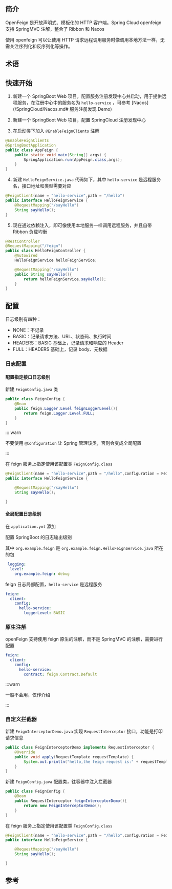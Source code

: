 ## 简介

OpenFeign 是开放声明式、模板化的 HTTP 客户端。Spring Cloud openfeign 支持 SpringMVC 注解，整合了 Ribbon 和 Nacos

使用 openfeign 可以让使用 HTTP 请求远程调用服务时像调用本地方法一样，无需关注序列化和反序列化等操作。

## 术语

## 快速开始

1. 新建一个 SpringBoot Web 项目，配置服务注册发现中心并启动，用于提供远程服务，在注册中心中的服务名为 `hello-service`
   ，可参考 [Nacos](/SpringCloud/Nacos.md# 服务注册发现 Demo)

2. 新建一个 SpringBoot Web 项目，配置 SpringCloud 注册发现中心
3. 在启动类下加入 `@EnableFeignClients` 注解

```java
@EnableFeignClients
@SpringBootApplication
public class AppFeign {
    public static void main(String[] args) {
        SpringApplication.run(AppFeign.class,args);
    }
}
```

4. 新建 `HelloFeignService.java` 代码如下，其中 `hello-service` 是远程服务名，接口地址和类型需要对应

```java
@FeignClient(name = "hello-service",path = "/hello")
public interface HelloFeignService {
    @RequestMapping("/sayHello")
    String sayHello();
}

```

5. 现在通过依赖注入，即可像使用本地服务一样调用远程服务，并且自带 Ribbon 负载均衡

```java
@RestController
@RequestMapping("/feign")
public class HelloFeignController {
    @Autowired
    HelloFeignService helloFeignService;

    @RequestMapping("/sayHello")
    public String sayHello(){
        return helloFeignService.sayHello();
    }
}

```

## 配置

日志级别有四种：

+ NONE：不记录
+ BASIC：记录请求方法、URL、状态码、执行时间
+ HEADERS：BASIC 基础上，记录请求和响应的 Header
+ FULL：HEADERS 基础上，记录 body、元数据

### 日志配置

#### 配置指定接口日志级别

新建 `FeignConfig.java` 类

```java
public class FeignConfig {
    @Bean
    public feign.Logger.Level feignLoggerLevel(){
        return feign.Logger.Level.FULL;
    }
}

```

::: warn

不要使用 `@Configuration` 让 Spring 管理该类，否则会变成全局配置

:::

在 feign 服务上指定使用该配置类 `FeignConfig.class`

```java
@FeignClient(name = "hello-service",path = "/hello",configuration = FeignConfig.class)
public interface HelloFeignService {

    @RequestMapping("/sayHello")
    String sayHello();

}
```

#### 全局配置日志级别

在 `application.yml` 添加

配置 SpringBoot 的日志输出级别

其中 `org.example.feign` 是 `org.example.feign.HelloFeignService.java` 所在的包

```yaml
 logging:
  level:
    org.example.feign: debug
```

feign 日志局部配置，`hello-service` 是远程服务

```yaml
feign:
  client:
    config:
      hello-service:
        loggerLevel: BASIC
```

### 原生注解

openFeign 支持使用 feign 原生的注解，而不是 SpringMVC 的注解，需要进行配置

```yaml
feign:
  client:
    config:
      hello-service:
        contract: feign.Contract.Default
```

:::warn

一般不会用，仅作介绍

:::

### 自定义拦截器

新建 `FeignInterceptorDemo.java` 实现 `RequestInterceptor` 接口，功能是打印请求信息

```java
public class FeignInterceptorDemo implements RequestInterceptor {
    @Override
    public void apply(RequestTemplate requestTemplate) {
        System.out.println("hello,the feign request is:" + requestTemplate.request().toString());
    }
}

```

新建 `FeignConfig.java` 配置类，往容器中注入拦截器

```java
public class FeignConfig {
    @Bean
    public RequestInterceptor feignInterceptorDemo(){
        return new FeignInterceptorDemo();
    }
}

```

在 feign 服务上指定使用该配置类 `FeignConfig.class`

```java
@FeignClient(name = "hello-service",path = "/hello",configuration = FeignConfig.class)
public interface HelloFeignService {

    @RequestMapping("/sayHello")
    String sayHello();

}
```



## 参考

